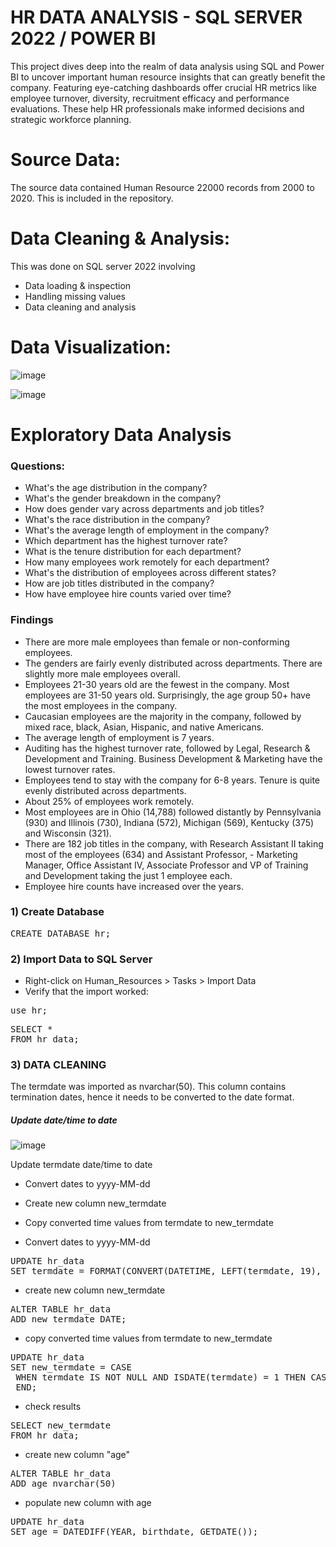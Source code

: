 # HR DATA ANALYSIS - SQL SERVER 2022 / POWER BI

This project dives deep into the realm of data analysis using SQL and Power BI to uncover important human resource insights that can greatly benefit the company. Featuring eye-catching dashboards offer crucial HR metrics like employee turnover, diversity, recruitment efficacy and performance evaluations. These help HR professionals make informed decisions and strategic workforce planning.

# Source Data:

The source data contained Human Resource 22000 records from 2000 to 2020. This is included in the repository.

# Data Cleaning & Analysis:

This was done on SQL server 2022 involving

- Data loading & inspection
- Handling missing values
- Data cleaning and analysis

# Data Visualization:

![image](https://github.com/user-attachments/assets/d327e5f3-9377-477a-ad96-6bc2df3aae73)

![image](https://github.com/user-attachments/assets/51f8b13f-9f71-4bee-a183-0d6e9df9509c)

# Exploratory Data Analysis
<h3>Questions:</h3>

- What's the age distribution in the company?
- What's the gender breakdown in the company?
- How does gender vary across departments and job titles?
- What's the race distribution in the company?
- What's the average length of employment in the company?
- Which department has the highest turnover rate?
- What is the tenure distribution for each department?
- How many employees work remotely for each department?
- What's the distribution of employees across different states?
- How are job titles distributed in the company?
- How have employee hire counts varied over time?

<h3> Findings</h3> 

- There are more male employees than female or non-conforming employees.
- The genders are fairly evenly distributed across departments. There are slightly more male employees overall.
- Employees 21-30 years old are the fewest in the company. Most employees are 31-50 years old. Surprisingly, the age group 50+ have the most employees in the company.
- Caucasian employees are the majority in the company, followed by mixed race, black, Asian, Hispanic, and native Americans.
- The average length of employment is 7 years.
- Auditing has the highest turnover rate, followed by Legal, Research & Development and Training. Business Development & Marketing have the lowest turnover rates.
- Employees tend to stay with the company for 6-8 years. Tenure is quite evenly distributed across departments.
- About 25% of employees work remotely.
- Most employees are in Ohio (14,788) followed distantly by Pennsylvania (930) and Illinois (730), Indiana (572), Michigan (569), Kentucky (375) and Wisconsin (321).
- There are 182 job titles in the company, with Research Assistant II taking most of the employees (634) and Assistant Professor, - Marketing Manager, Office Assistant IV, Associate Professor and VP of Training and Development taking the just 1 employee each.
- Employee hire counts have increased over the years.


<h3>1) Create Database</h3>

<pre>CREATE DATABASE hr;</pre>

<h3>2) Import Data to SQL Server</h3>
  
- Right-click on Human_Resources > Tasks > Import Data
- Verify that the import worked:

  
<pre>use hr;</pre>

<pre>SELECT *
FROM hr_data;</pre>

<h3>3) DATA CLEANING</h3>
The termdate was imported as nvarchar(50). This column contains termination dates, hence it needs to be converted to the date format.

<h5>Update date/time to date</h5>

![image](https://github.com/user-attachments/assets/f5a01e0b-6208-4d6d-ab04-90386c35f24c)

Update termdate date/time to date

- Convert dates to yyyy-MM-dd
- Create new column new_termdate
- Copy converted time values from termdate to new_termdate
  
- Convert dates to yyyy-MM-dd
  
<pre>UPDATE hr_data
SET termdate = FORMAT(CONVERT(DATETIME, LEFT(termdate, 19), 120), 'yyyy-MM-dd');</pre>

- create new column new_termdate
  
<pre>ALTER TABLE hr_data
ADD new_termdate DATE;</pre>

- copy converted time values from termdate to new_termdate
  
<pre>UPDATE hr_data
SET new_termdate = CASE
 WHEN termdate IS NOT NULL AND ISDATE(termdate) = 1 THEN CAST(termdate AS DATETIME) ELSE NULL
 END;</pre>

- check results
  
<pre>SELECT new_termdate
FROM hr_data;</pre>

- create new column "age"
  
<pre>ALTER TABLE hr_data
ADD age nvarchar(50)</pre>

- populate new column with age
  
<pre>UPDATE hr_data
SET age = DATEDIFF(YEAR, birthdate, GETDATE());</pre>

